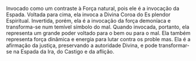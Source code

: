 Invocado como um contraste à Força natural, pois ele é a invocação da Espada.
Voltada para cima, ela invoca a Divina Coroa do Es plendor Espiritual.
Invertida, porém, ela é a invocação da força demoníaca e transforma-se num
temível símbolo do mal. Quando invocada, portanto, ela representa um grande
poder voltado para o bem ou para o mal. Ela também representa força dinâmica e
energia para lutar contra os proble mas. Ela é a afirmação da justiça,
preservando a autoridade Divina, e pode transformar-se na Espada da Ira, do
Castigo e da aflição.

